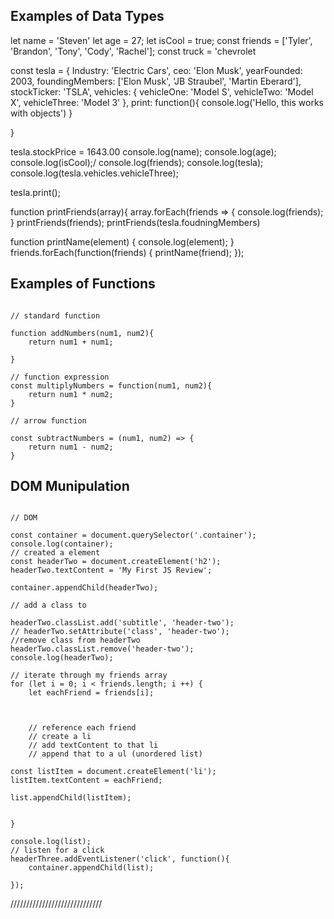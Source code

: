 ## Examples of Data Types

 let name = 'Steven'
 let age = 27;
 let isCool = true;
 const friends = ['Tyler', 'Brandon', 'Tony', 'Cody', 'Rachel'];
 const truck = 'chevrolet


 const tesla = {
     Industry: 'Electric Cars',
     ceo: 'Elon Musk',
     yearFounded: 2003,
     foundingMembers: ['Elon Musk', 'JB Straubel', 'Martin Eberard'],
     stockTicker: 'TSLA',
     vehicles: {
         vehicleOne: 'Model S',
         vehicleTwo: 'Model X',
         vehicleThree: 'Model 3'
     },
     print: function(){
         console.log('Hello, this works with objects')
     }

 }

 tesla.stockPrice = 1643.00
 console.log(name);
 console.log(age);
 console.log(isCool);/ console.log(friends);
 console.log(tesla);
 console.log(tesla.vehicles.vehicleThree);

 tesla.print();

 function printFriends(array){
     array.forEach(friends => {
        console.log(friends);
         }
         printFriends(friends);
         printFriends(tesla.foudningMembers)

 function printName(element) {
    console.log(element);
 }
 friends.forEach(function(friends) {
     printName(friend);
 });



## Examples of Functions
```

// standard function

function addNumbers(num1, num2){
    return num1 + num1;

}

// function expression
const multiplyNumbers = function(num1, num2){
    return num1 * num2;
}

// arrow function

const subtractNumbers = (num1, num2) => {
    return num1 - num2;
}
```

## DOM Munipulation
```

// DOM

const container = document.querySelector('.container');
console.log(container);
// created a element
const headerTwo = document.createElement('h2');
headerTwo.textContent = 'My First JS Review';

container.appendChild(headerTwo);

// add a class to

headerTwo.classList.add('subtitle', 'header-two');
// headerTwo.setAttribute('class', 'header-two');
//remove class from headerTwo
headerTwo.classList.remove('header-two');
console.log(headerTwo);
```

```
// iterate through my friends array
for (let i = 0; i < friends.length; i ++) {
    let eachFriend = friends[i];
    
    
    
    // reference each friend
    // create a li
    // add textContent to that li
    // append that to a ul (unordered list)
    
const listItem = document.createElement('li');
listItem.textContent = eachFriend;

list.appendChild(listItem);


}

console.log(list);
// listen for a click
headerThree.addEventListener('click', function(){
    container.appendChild(list);

});
```

/////////////////////////////



